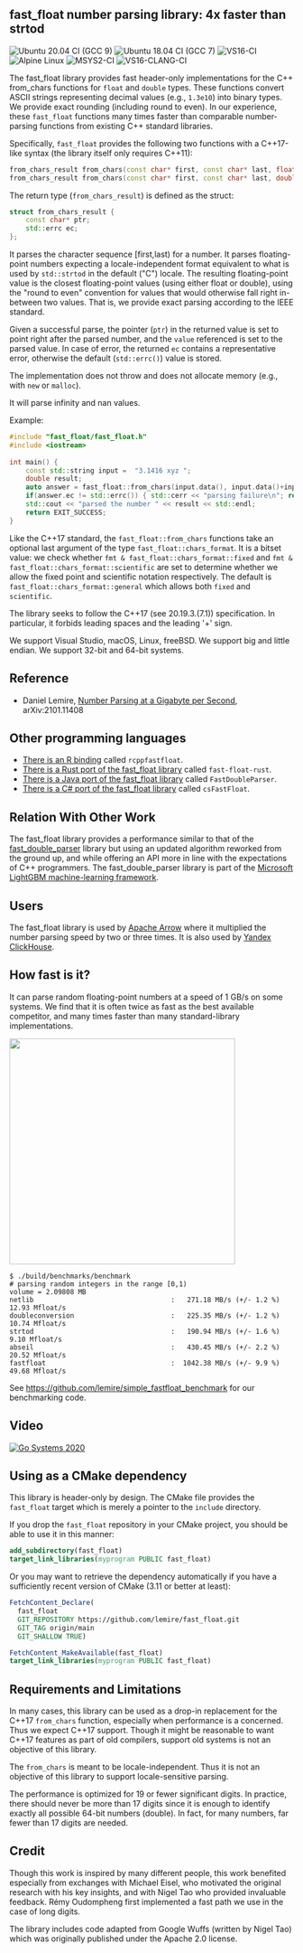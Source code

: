 ## fast_float number parsing library: 4x faster than strtod

![Ubuntu 20.04 CI (GCC 9)](https://github.com/lemire/fast_float/workflows/Ubuntu%2020.04%20CI%20(GCC%209)/badge.svg)
![Ubuntu 18.04 CI (GCC 7)](https://github.com/lemire/fast_float/workflows/Ubuntu%2018.04%20CI%20(GCC%207)/badge.svg)
![VS16-CI](https://github.com/lemire/fast_float/workflows/VS16-CI/badge.svg)
![Alpine Linux](https://github.com/lemire/fast_float/workflows/Alpine%20Linux/badge.svg)
![MSYS2-CI](https://github.com/lemire/fast_float/workflows/MSYS2-CI/badge.svg)
![VS16-CLANG-CI](https://github.com/lemire/fast_float/workflows/VS16-CLANG-CI/badge.svg)

The fast_float library provides fast header-only implementations for the C++ from_chars
functions for `float` and `double` types.  These functions convert ASCII strings representing
decimal values (e.g., `1.3e10`) into binary types. We provide exact rounding (including
round to even). In our experience, these `fast_float` functions many times faster than comparable number-parsing functions from existing C++ standard libraries.

Specifically, `fast_float` provides the following two functions with a C++17-like syntax (the library itself only requires C++11):

```C++
from_chars_result from_chars(const char* first, const char* last, float& value, ...);
from_chars_result from_chars(const char* first, const char* last, double& value, ...);
```

The return type (`from_chars_result`) is defined as the struct:
```C++
struct from_chars_result {
    const char* ptr;
    std::errc ec;
};
```

It parses the character sequence [first,last) for a number. It parses floating-point numbers expecting
a locale-independent format equivalent to what is used by `std::strtod` in the default ("C") locale. 
The resulting floating-point value is the closest floating-point values (using either float or double), 
using the "round to even" convention for values that would otherwise fall right in-between two values.
That is, we provide exact parsing according to the IEEE standard.

Given a successful parse, the pointer (`ptr`) in the returned value is set to point right after the
parsed number, and the `value` referenced is set to the parsed value. In case of error, the returned
`ec` contains a representative error, otherwise the default (`std::errc()`) value is stored.

The implementation does not throw and does not allocate memory (e.g., with `new` or `malloc`).

It will parse infinity and nan values.

Example:

``` C++
#include "fast_float/fast_float.h"
#include <iostream>
 
int main() {
    const std::string input =  "3.1416 xyz ";
    double result;
    auto answer = fast_float::from_chars(input.data(), input.data()+input.size(), result);
    if(answer.ec != std::errc()) { std::cerr << "parsing failure\n"; return EXIT_FAILURE; }
    std::cout << "parsed the number " << result << std::endl;
    return EXIT_SUCCESS;
}
```


Like the C++17 standard, the `fast_float::from_chars` functions take an optional last argument of
the type `fast_float::chars_format`. It is a bitset value: we check whether 
`fmt & fast_float::chars_format::fixed` and `fmt & fast_float::chars_format::scientific` are set
to determine whether we allow the fixed point and scientific notation respectively.
The default is  `fast_float::chars_format::general` which allows both `fixed` and `scientific`.

The library seeks to follow the C++17 (see 20.19.3.(7.1))  specification. In particular, it forbids leading spaces and the leading '+' sign.

We support Visual Studio, macOS, Linux, freeBSD. We support big and little endian. We support 32-bit and 64-bit systems.

## Reference

- Daniel Lemire, [Number Parsing at a Gigabyte per Second](https://arxiv.org/abs/2101.11408), arXiv:2101.11408


## Other programming languages

- [There is an R binding](https://github.com/eddelbuettel/rcppfastfloat) called `rcppfastfloat`.
- [There is a Rust port of the fast_float library](https://github.com/aldanor/fast-float-rust/) called `fast-float-rust`.
- [There is a Java port of the fast_float library](https://github.com/wrandelshofer/FastDoubleParser) called `FastDoubleParser`.
- [There is a C# port of the fast_float library](https://github.com/CarlVerret/csFastFloat) called `csFastFloat`.


## Relation With Other Work

The fast_float library provides a performance similar to that of the [fast_double_parser](https://github.com/lemire/fast_double_parser) library but using an updated algorithm reworked from the ground up, and while offering an API more in line with the expectations of C++ programmers. The fast_double_parser library is part of the [Microsoft LightGBM machine-learning framework](https://github.com/microsoft/LightGBM).

## Users

The fast_float library is used by [Apache Arrow](https://github.com/apache/arrow/pull/8494) where it multiplied the number parsing speed by two or three times. It is also used by [Yandex ClickHouse](https://github.com/ClickHouse/ClickHouse).


## How fast is it?

It can parse random floating-point numbers at a speed of 1 GB/s on some systems. We find that it is often twice as fast as the best available competitor, and many times faster than many standard-library implementations.

<img src="http://lemire.me/blog/wp-content/uploads/2020/11/fastfloat_speed.png" width="400">

```
$ ./build/benchmarks/benchmark 
# parsing random integers in the range [0,1)
volume = 2.09808 MB 
netlib                                  :   271.18 MB/s (+/- 1.2 %)    12.93 Mfloat/s  
doubleconversion                        :   225.35 MB/s (+/- 1.2 %)    10.74 Mfloat/s  
strtod                                  :   190.94 MB/s (+/- 1.6 %)     9.10 Mfloat/s  
abseil                                  :   430.45 MB/s (+/- 2.2 %)    20.52 Mfloat/s  
fastfloat                               :  1042.38 MB/s (+/- 9.9 %)    49.68 Mfloat/s  
```

See https://github.com/lemire/simple_fastfloat_benchmark for our benchmarking code.


## Video

[![Go Systems 2020](http://img.youtube.com/vi/AVXgvlMeIm4/0.jpg)](http://www.youtube.com/watch?v=AVXgvlMeIm4)<br />

## Using as a CMake dependency

This library is header-only by design. The CMake file provides the `fast_float` target
which is merely a pointer to the `include` directory.

If you drop the `fast_float` repository in your CMake project, you should be able to use
it in this manner:

```cmake
add_subdirectory(fast_float)
target_link_libraries(myprogram PUBLIC fast_float)
```

Or you may want to retrieve the dependency automatically if you have a sufficiently recent version of CMake (3.11 or better at least):

```cmake
FetchContent_Declare(
  fast_float
  GIT_REPOSITORY https://github.com/lemire/fast_float.git
  GIT_TAG origin/main
  GIT_SHALLOW TRUE)

FetchContent_MakeAvailable(fast_float)
target_link_libraries(myprogram PUBLIC fast_float)

```


## Requirements and Limitations

In many cases, this library can be used as a drop-in replacement for the C++17 `from_chars` function, especially when performance is a concerned. Thus we expect C++17 support. Though it might be reasonable to want C++17 features as part of old compilers, support old systems is not an objective of this library.

The `from_chars` is meant to be locale-independent. Thus it is not an objective of this library to support
locale-sensitive parsing.

The performance is optimized for 19 or fewer significant digits. In practice, there should
never be more than 17 digits since it is enough to identify exactly all possible 64-bit numbers (double).
In fact, for many numbers, far fewer than 17 digits are needed.


## Credit

Though this work is inspired by many different people, this work benefited especially from exchanges with 
Michael Eisel, who motivated the original research with his key insights, and with Nigel Tao who provided 
invaluable feedback. Rémy Oudompheng first implemented a fast path we use in the case of long digits.

The library includes code adapted from Google Wuffs (written by Nigel Tao) which was originally published 
under the Apache 2.0 license.
